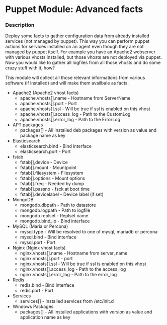 # Puppet Module: Advanced facts

### Description
Deploy some facts to gather configuration data from already installed services (not managed by puppet).
This way you can perform puppet actions for services installed on an agent even though they are not managed by puppet itself.
For example you have an Apache2 webserver with various vhosts installed, but those vhosts are not deployed via puppet.
Now you would like to gather all logfiles from all those vhosts and do some crazy stuff with it, how?

This module will collect all those relevant informations from various software (if installed) and will make them availbale as facts.

* Apache2 (Apache2 vhost facts)
  - apache.vhosts[].name - Hostname from ServerName
  - apache.vhosts[].port - Port
  - apache.vhosts[].ssl - Will be true if ssl is enabled on this vhost
  - apache.vhosts[].access_log - Path to the CustomLog
  - apache.vhosts[].error_log - Path to the ErrorLog
* APT packages
  - packages[] - All installed deb packages with version as value and package name as key
* Elasticsearch
  - elasticsearch.bind - Bind interface
  - elasticsearch.port - Port
* fstab
  - fstab[],device - Device
  - fstab[].mount - Mountpoint
  - fstab[].filesystem - Filesystem
  - fstab[].options - Mount options
  - fstab[].freq - Needed by dump
  - fstab[].passno - fsck at boot time
  - fstab[].devicelabel - Device label (if set)
* MongoDB
  - mongodb.dbpath - Path to datastore
  - mongodb.logpath - Path to logfile
  - mongodb.replset - Replset name
  - mongodb.bind_ip - Bind interface
* MySQL (Maria or Percona)
  - mysql.type - Will be resolved to one of mysql, mariadb or percona
  - mysql.bind - Bind interface
  - mysql.port - Port
* Nginx (Nginx vhost facts)
  - nginx.vhosts[].name - Hostname from server_name
  - nginx.vhosts[].port - port
  - nginx.vhosts[].ssl - Will be true if ssl is enabled on this vhost
  - nginx.vhosts[].access_log - Path to the access_log
  - nginx.vhosts[].error_log - Path to the error_log
* Redis
  - redis.bind - Bind interface
  - redis.port - Port
* Services
  - services[] - Installed services from /etc/init.d
* Windows Packages
  - packages[] - All installed applications with version as value and application name as key
